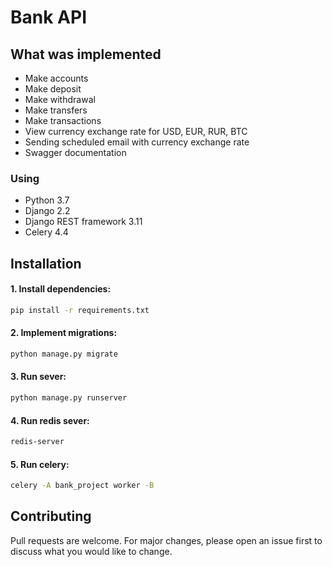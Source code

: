 # Bank API


## What was implemented

- Make accounts
- Make deposit
- Make withdrawal
- Make transfers
- Make transactions
- View currency exchange rate for USD, EUR, RUR, BTC
- Sending scheduled email with currency exchange rate
- Swagger documentation

### Using

- Python 3.7
- Django 2.2
- Django REST framework 3.11
- Celery 4.4

## Installation

#### 1. Install dependencies:

```bash
pip install -r requirements.txt
```

#### 2. Implement migrations:

```bash
python manage.py migrate
```

#### 3. Run sever:

```bash
python manage.py runserver
```

#### 4. Run redis sever:

```bash
redis-server
```

#### 5. Run celery:

```bash
celery -A bank_project worker -B
```


## Contributing
Pull requests are welcome. For major changes, please open an issue first to discuss what you would like to change.